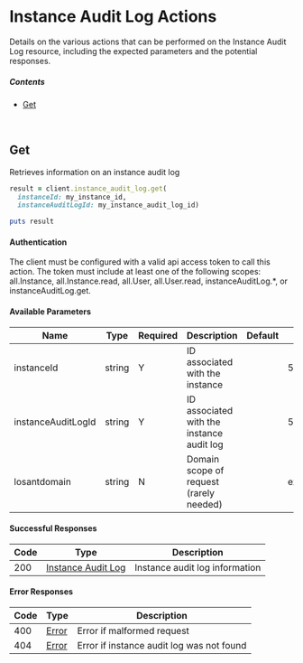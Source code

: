 # Instance Audit Log Actions

Details on the various actions that can be performed on the
Instance Audit Log resource, including the expected
parameters and the potential responses.

##### Contents

*   [Get](#get)

<br/>

## Get

Retrieves information on an instance audit log

```ruby
result = client.instance_audit_log.get(
  instanceId: my_instance_id,
  instanceAuditLogId: my_instance_audit_log_id)

puts result
```

#### Authentication
The client must be configured with a valid api access token to call this
action. The token must include at least one of the following scopes:
all.Instance, all.Instance.read, all.User, all.User.read, instanceAuditLog.*, or instanceAuditLog.get.

#### Available Parameters

| Name | Type | Required | Description | Default | Example |
| ---- | ---- | -------- | ----------- | ------- | ------- |
| instanceId | string | Y | ID associated with the instance |  | 575ec7417ae143cd83dc4a96 |
| instanceAuditLogId | string | Y | ID associated with the instance audit log |  | 57955788124b37010084c053 |
| losantdomain | string | N | Domain scope of request (rarely needed) |  | example.com |

#### Successful Responses

| Code | Type | Description |
| ---- | ---- | ----------- |
| 200 | [Instance Audit Log](_schemas.md#instance-audit-log) | Instance audit log information |

#### Error Responses

| Code | Type | Description |
| ---- | ---- | ----------- |
| 400 | [Error](_schemas.md#error) | Error if malformed request |
| 404 | [Error](_schemas.md#error) | Error if instance audit log was not found |
